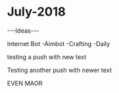 # July-2018

---Ideas---

Internet Bot
-Aimbot
-Crafting
-Daily

testing a push with new text

Testing another push with newer text

EVEN MAOR
